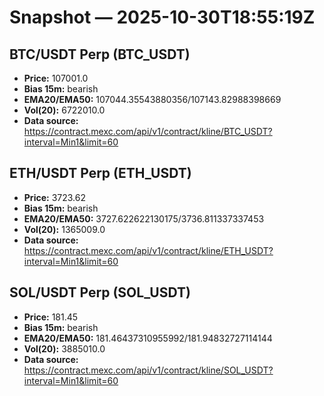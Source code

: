 # Snapshot — 2025-10-30T18:55:19Z

## BTC/USDT Perp (BTC_USDT)
- **Price:** 107001.0
- **Bias 15m:** bearish
- **EMA20/EMA50:** 107044.35543880356/107143.82988398669
- **Vol(20):** 6722010.0
- **Data source:** https://contract.mexc.com/api/v1/contract/kline/BTC_USDT?interval=Min1&limit=60

## ETH/USDT Perp (ETH_USDT)
- **Price:** 3723.62
- **Bias 15m:** bearish
- **EMA20/EMA50:** 3727.622622130175/3736.811337337453
- **Vol(20):** 1365009.0
- **Data source:** https://contract.mexc.com/api/v1/contract/kline/ETH_USDT?interval=Min1&limit=60

## SOL/USDT Perp (SOL_USDT)
- **Price:** 181.45
- **Bias 15m:** bearish
- **EMA20/EMA50:** 181.46437310955992/181.94832727114144
- **Vol(20):** 3885010.0
- **Data source:** https://contract.mexc.com/api/v1/contract/kline/SOL_USDT?interval=Min1&limit=60
